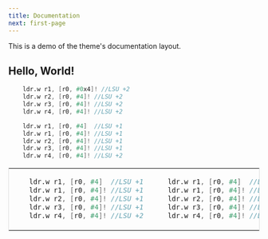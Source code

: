 ```yaml
---
title: Documentation
next: first-page
---
```


This is a demo of the theme's documentation layout.

## Hello, World!
```verilog {filename="sample a"}
    ldr.w r1, [r0, #0x4]! //LSU +2
    ldr.w r2, [r0, #4]! //LSU +2
    ldr.w r3, [r0, #4]! //LSU +2
    ldr.w r4, [r0, #4]! //LSU +2
```
```verilog {filename="sample b"}
    ldr.w r1, [r0, #4]  //LSU +1
    ldr.w r1, [r0, #4]! //LSU +1
    ldr.w r2, [r0, #4]! //LSU +1
    ldr.w r3, [r0, #4]! //LSU +1
    ldr.w r4, [r0, #4]! //LSU +2
```

<table style="width: 100%; border-collapse: collapse; border: 1px solid #ddd;"><tr><td>

```verilog {filename="sample b"}
    ldr.w r1, [r0, #4]  //LSU +1
    ldr.w r1, [r0, #4]! //LSU +1
    ldr.w r2, [r0, #4]! //LSU +1
    ldr.w r3, [r0, #4]! //LSU +1
    ldr.w r4, [r0, #4]! //LSU +2
```
</td><td>

```verilog {filename="sample b"}
    ldr.w r1, [r0, #4]  //LSU +1
    ldr.w r1, [r0, #4]! //LSU +1
    ldr.w r2, [r0, #4]! //LSU +1
    ldr.w r3, [r0, #4]! //LSU +1
    ldr.w r4, [r0, #4]! //LSU +2
```
</td></tr>
</table>

